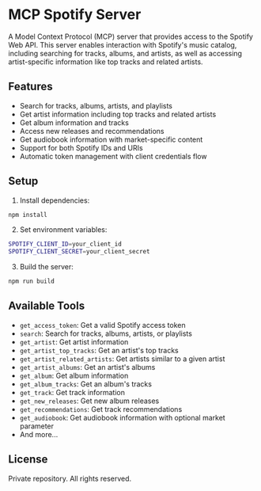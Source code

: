 # MCP Spotify Server

A Model Context Protocol (MCP) server that provides access to the Spotify Web API. This server enables interaction with Spotify's music catalog, including searching for tracks, albums, and artists, as well as accessing artist-specific information like top tracks and related artists.

## Features

- Search for tracks, albums, artists, and playlists
- Get artist information including top tracks and related artists
- Get album information and tracks
- Access new releases and recommendations
- Get audiobook information with market-specific content
- Support for both Spotify IDs and URIs
- Automatic token management with client credentials flow

## Setup

1. Install dependencies:
```bash
npm install
```

2. Set environment variables:
```bash
SPOTIFY_CLIENT_ID=your_client_id
SPOTIFY_CLIENT_SECRET=your_client_secret
```

3. Build the server:
```bash
npm run build
```

## Available Tools

- `get_access_token`: Get a valid Spotify access token
- `search`: Search for tracks, albums, artists, or playlists
- `get_artist`: Get artist information
- `get_artist_top_tracks`: Get an artist's top tracks
- `get_artist_related_artists`: Get artists similar to a given artist
- `get_artist_albums`: Get an artist's albums
- `get_album`: Get album information
- `get_album_tracks`: Get an album's tracks
- `get_track`: Get track information
- `get_new_releases`: Get new album releases
- `get_recommendations`: Get track recommendations
- `get_audiobook`: Get audiobook information with optional market parameter
- And more...

## License

Private repository. All rights reserved.
